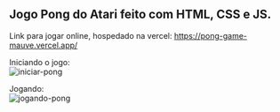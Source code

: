 ## Jogo Pong do Atari feito com HTML, CSS e JS.
Link para jogar online, hospedado na vercel: https://pong-game-mauve.vercel.app/   

Iniciando o jogo:  
![iniciar-pong](https://github.com/ThiagoCSgit/PongGame/assets/57235729/d421d9ce-49c3-46a5-8c66-b384bc4807ef)

Jogando:  
![jogando-pong](https://github.com/ThiagoCSgit/PongGame/assets/57235729/c54dcaf7-7d6e-42bd-b27e-7c5b658fdc16)
